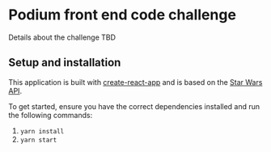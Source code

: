 # Podium front end code challenge
Details about the challenge TBD


## Setup and installation

This application is built with [create-react-app](https://reactjs.org/docs/create-a-new-react-app.html) and is based on the [Star Wars API](https://swapi.dev).

To get started, ensure you have the correct dependencies installed and run the following commands:

1. `yarn install`
2. `yarn start`

